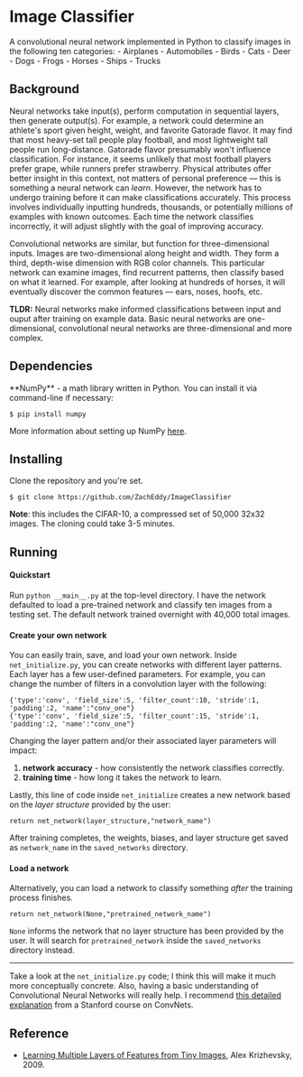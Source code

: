 <h1>Image Classifier</h1>
A convolutional neural network implemented in Python to classify images in the following ten categories:
  - Airplanes
  - Automobiles
  - Birds
  - Cats
  - Deer
  - Dogs
  - Frogs
  - Horses
  - Ships
  - Trucks

<h2>Background</h2>
Neural networks take input(s), perform computation in sequential layers, then generate output(s). For example, a network could determine an athlete's sport given height, weight, and favorite Gatorade flavor. It may find that most heavy-set tall people play football, and most lightweight tall people run long-distance. Gatorade flavor presumably won't influence classification. For instance, it seems unlikely that most football players prefer grape, while runners prefer strawberry. Physical attributes offer better insight in this context, not matters of personal preference &mdash; this is something a neural network can <i>learn</i>. However, the network has to undergo training before it can make classifications accurately. This process involves individually inputting hundreds, thousands, or potentially millions of examples with known outcomes. Each time the network classifies incorrectly, it will adjust slightly with the goal of improving accuracy.

Convolutional networks are similar, but function for three-dimensional inputs. Images are two-dimensional along height and width. They form a third, depth-wise dimension with RGB color channels. This particular network can examine images, find recurrent patterns, then classify based on what it learned. For example, after looking at hundreds of horses, it will eventually discover the common features &mdash; ears, noses, hoofs, etc.

<b>TLDR:</b> Neural networks make informed classifications between input and ouput after training on example data. Basic neural networks are one-dimensional, convolutional neural networks are three-dimensional and more complex.

<h2>Dependencies</h2>
**NumPy** - a math library written in Python. You can install it via command-line if necessary:

    $ pip install numpy

More information about setting up NumPy [here](http://docs.scipy.org/doc/numpy-1.10.1/user/install.html).

<h2>Installing</h2>
Clone the repository and you're set.

    $ git clone https://github.com/ZachEddy/ImageClassifier

**Note**: this includes the CIFAR-10, a compressed set of 50,000 32x32 images. The cloning could take 3-5 minutes.

<h2>Running</h2>
<h4>Quickstart</h4>

Run `python __main__.py` at the top-level directory. I have the network defaulted to load a pre-trained network and classify ten images from a testing set. The default network trained overnight with 40,000 total images.

<h4>Create your own network</h4>

You can easily train, save, and load your own network. Inside `net_initialize.py`, you can create networks with different layer patterns. Each layer has a few user-defined parameters. For example, you can change the number of filters in a convolution layer with the following:

    {'type':'conv', 'field_size':5, 'filter_count':10, 'stride':1, 'padding':2, 'name':"conv_one"}
    {'type':'conv', 'field_size':5, 'filter_count':15, 'stride':1, 'padding':2, 'name':"conv_one"}

Changing the layer pattern and/or their associated layer parameters will impact:

1. **network accuracy** - how consistently the network classifies correctly.
2. **training time** - how long it takes the network to learn.

Lastly, this line of code inside `net_initialize` creates a new network based on the *layer structure* provided by the user:

    return net_network(layer_structure,"network_name")

After training completes, the weights, biases, and layer structure get saved as `network_name` in the `saved_networks` directory.

<h4>Load a network</h4>

Alternatively, you can load a network to classify something *after* the training process finishes.

    return net_network(None,"pretrained_network_name")

`None` informs the network that no layer structure has been provided by the user. It will search for `pretrained_network` inside the `saved_networks` directory instead.

<hr>

Take a look at the `net_initialize.py` code; I think this will make it much more conceptually concrete. Also, having a basic understanding of Convolutional Neural Networks will really help. I recommend [this detailed explanation](http://cs231n.github.io/convolutional-networks/) from a Stanford course on ConvNets.







<h2> Reference </h2>
<ul>
  <li>
   <a href="https://www.cs.toronto.edu/~kriz/learning-features-2009-TR.pdf">Learning Multiple Layers of Features from Tiny Images</a>, Alex Krizhevsky, 2009.
  </li>
</ul>
